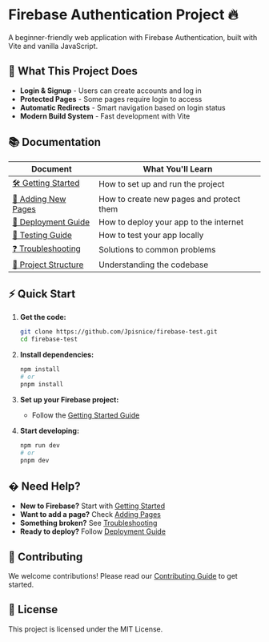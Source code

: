 # Firebase Authentication Project 🔥

A beginner-friendly web application with Firebase Authentication, built with Vite and vanilla JavaScript.

## 🚀 What This Project Does

- **Login & Signup** - Users can create accounts and log in
- **Protected Pages** - Some pages require login to access
- **Automatic Redirects** - Smart navigation based on login status
- **Modern Build System** - Fast development with Vite

## 📚 Documentation

| Document | What You'll Learn |
|----------|-------------------|
| [🛠️ Getting Started](docs/getting-started.md) | How to set up and run the project |
| [🔐 Adding New Pages](docs/adding-pages.md) | How to create new pages and protect them |
| [🚀 Deployment Guide](docs/deployment.md) | How to deploy your app to the internet |
| [🧪 Testing Guide](docs/testing.md) | How to test your app locally |
| [❓ Troubleshooting](docs/troubleshooting.md) | Solutions to common problems |
| [📁 Project Structure](docs/project-structure.md) | Understanding the codebase |

## ⚡ Quick Start

1. **Get the code:**
   ```bash
   git clone https://github.com/Jpisnice/firebase-test.git
   cd firebase-test
   ```

2. **Install dependencies:**
   ```bash
   npm install
   # or
   pnpm install
   ```

3. **Set up your Firebase project:**
   - Follow the [Getting Started Guide](docs/getting-started.md)

4. **Start developing:**
   ```bash
   npm run dev
   # or
   pnpm dev
   ```
## � Need Help?

- **New to Firebase?** Start with [Getting Started](docs/getting-started.md)
- **Want to add a page?** Check [Adding Pages](docs/adding-pages.md)
- **Something broken?** See [Troubleshooting](docs/troubleshooting.md)
- **Ready to deploy?** Follow [Deployment Guide](docs/deployment.md)

## 🤝 Contributing

We welcome contributions! Please read our [Contributing Guide](docs/contributing.md) to get started.

## 📄 License

This project is licensed under the MIT License.
